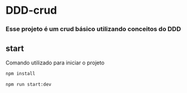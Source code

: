 # DDD-crud

### Esse projeto é um crud básico utilizando conceitos do DDD

## start

Comando utilizado para iniciar o projeto

```bash
npm install
```


```bash
npm run start:dev
```
